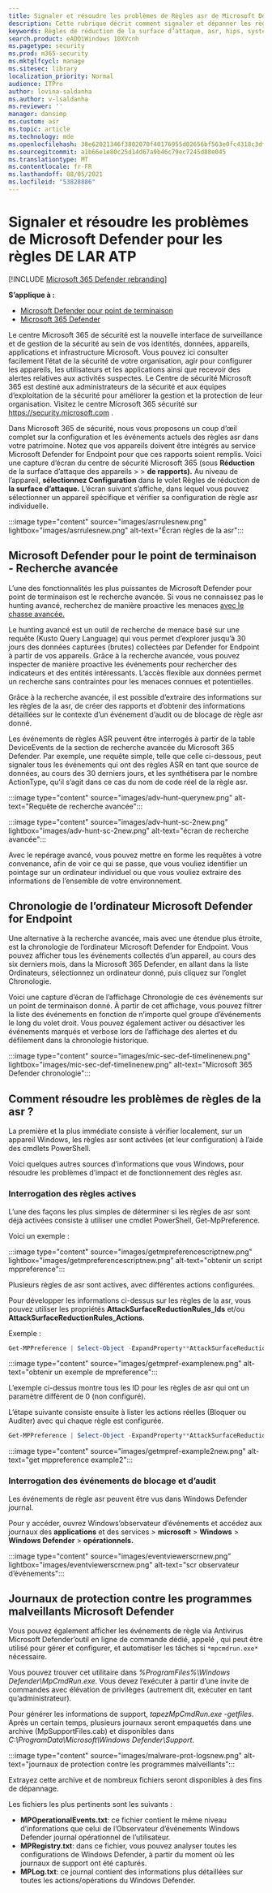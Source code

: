 ```yaml
---
title: Signaler et résoudre les problèmes de Règles asr de Microsoft Defender pour les points de terminaison
description: Cette rubrique décrit comment signaler et dépanner les règles de résolution des problèmes de Microsoft Defender pour endpoint ASR
keywords: Règles de réduction de la surface d’attaque, asr, hips, système de prévention des intrusions hôtes, règles de protection, anti-attaque, attaque, prévention des infections, microsoft defender pour le point de terminaison
search.product: eADQiWindows 10XVcnh
ms.pagetype: security
ms.prod: m365-security
ms.mktglfcycl: manage
ms.sitesec: library
localization_priority: Normal
audience: ITPro
author: lovina-saldanha
ms.author: v-lsaldanha
ms.reviewer: ''
manager: dansimp
ms.custom: asr
ms.topic: article
ms.technology: mde
ms.openlocfilehash: 38e62021346f3802070f40176955d02656bf563e0fc4318c3df96bad1cad610f
ms.sourcegitcommit: a1b66e1e80c25d14d67a9b46c79ec7245d88e045
ms.translationtype: MT
ms.contentlocale: fr-FR
ms.lasthandoff: 08/05/2021
ms.locfileid: "53828886"
---
```

# <a name="report-and-troubleshoot-microsoft-defender-for-atp-asr-rules"></a>Signaler et résoudre les problèmes de Microsoft Defender pour les règles DE LAR ATP

[!INCLUDE [Microsoft 365 Defender rebranding](../../includes/microsoft-defender.md)]

**S’applique à :**

- [Microsoft Defender pour point de terminaison](https://go.microsoft.com/fwlink/?linkid=2154037)
- [Microsoft 365 Defender](https://go.microsoft.com/fwlink/?linkid=2118804)

Le centre Microsoft 365 de sécurité est la nouvelle interface de surveillance et de gestion de la sécurité au sein de vos identités, données, appareils, applications et infrastructure Microsoft. Vous pouvez ici consulter facilement l’état de la sécurité de votre organisation, agir pour configurer les appareils, les utilisateurs et les applications ainsi que recevoir des alertes relatives aux activités suspectes. Le Centre de sécurité Microsoft 365 est destiné aux administrateurs de la sécurité et aux équipes d’exploitation de la sécurité pour améliorer la gestion et la protection de leur organisation. Visitez le centre Microsoft 365 sécurité sur <https://security.microsoft.com> .

Dans Microsoft 365 de sécurité, nous vous proposons un coup d’œil complet sur la configuration et les événements actuels des règles asr dans votre patrimoine. Notez que vos appareils doivent être intégrés au service Microsoft Defender for Endpoint pour que ces rapports soient remplis.
Voici une capture d’écran du centre de sécurité Microsoft 365 (sous **Réduction** de la surface d’attaque des appareils \>  \> **de rapports).** Au niveau de l’appareil, **sélectionnez Configuration** dans le volet Règles de réduction de **la surface d’attaque.** L’écran suivant s’affiche, dans lequel vous pouvez sélectionner un appareil spécifique et vérifier sa configuration de règle asr individuelle.

:::image type="content" source="images/asrrulesnew.png" lightbox="images/asrrulesnew.png" alt-text="Écran règles de la asr":::

## <a name="microsoft-defender-for-endpoint---advanced-hunting"></a>Microsoft Defender pour le point de terminaison - Recherche avancée

L’une des fonctionnalités les plus puissantes de Microsoft Defender pour point de terminaison est le recherche avancée. Si vous ne connaissez pas le hunting avancé, recherchez de manière proactive les menaces [avec le chasse avancée.](advanced-hunting-overview.md)

Le hunting avancé est un outil de recherche de menace basé sur une requête (Kusto Query Language) qui vous permet d’explorer jusqu’à 30 jours des données capturées (brutes) collectées par Defender for Endpoint à partir de vos appareils. Grâce à la recherche avancée, vous pouvez inspecter de manière proactive les événements pour rechercher des indicateurs et des entités intéressants. L’accès flexible aux données permet un recherche sans contraintes pour les menaces connues et potentielles.

Grâce à la recherche avancée, il est possible d’extraire des informations sur les règles de la asr, de créer des rapports et d’obtenir des informations détaillées sur le contexte d’un événement d’audit ou de blocage de règle asr donné.

Les événements de règles ASR peuvent être interrogés à partir de la table DeviceEvents de la section de recherche avancée du Microsoft 365 Defender. Par exemple, une requête simple, telle que celle ci-dessous, peut signaler tous les événements qui ont des règles ASR en tant que source de données, au cours des 30 derniers jours, et les synthétisera par le nombre ActionType, qu’il s’agit dans ce cas du nom de code réel de la règle asr.

:::image type="content" source="images/adv-hunt-querynew.png" alt-text="Requête de recherche avancée":::

:::image type="content" source="images/adv-hunt-sc-2new.png" lightbox="images/adv-hunt-sc-2new.png" alt-text="écran de recherche avancée":::

Avec le repérage avancé, vous pouvez mettre en forme les requêtes à votre convenance, afin de voir ce qui se passe, que vous vouliez identifier un pointage sur un ordinateur individuel ou que vous vouliez extraire des informations de l’ensemble de votre environnement.

## <a name="microsoft-defender-for-endpoint-machine-timeline"></a>Chronologie de l’ordinateur Microsoft Defender for Endpoint

Une alternative à la recherche avancée, mais avec une étendue plus étroite, est la chronologie de l’ordinateur Microsoft Defender for Endpoint. Vous pouvez afficher tous les événements collectés d’un appareil, au cours des six derniers mois, dans la Microsoft 365 Defender, en allant dans la liste Ordinateurs, sélectionnez un ordinateur donné, puis cliquez sur l’onglet Chronologie.

Voici une capture d’écran de l’affichage Chronologie de ces événements sur un point de terminaison donné.  À partir de cet affichage, vous pouvez filtrer la liste des événements en fonction de n’importe quel groupe d’événements le long du volet droit. Vous pouvez également activer ou désactiver les événements marqués et verbose lors de l’affichage des alertes et du défilement dans la chronologie historique.

:::image type="content" source="images/mic-sec-def-timelinenew.png" lightbox="images/mic-sec-def-timelinenew.png" alt-text="Microsoft 365 Defender chronologie":::

## <a name="how-to-troubleshoot-asr-rules"></a>Comment résoudre les problèmes de règles de la asr ?

La première et la plus immédiate consiste à vérifier localement, sur un appareil Windows, les règles asr sont activées (et leur configuration) à l’aide des cmdlets PowerShell.

Voici quelques autres sources d’informations que vous Windows, pour résoudre les problèmes d’impact et de fonctionnement des règles asr.

### <a name="querying-which-rules-are-active"></a>Interrogation des règles actives

L’une des façons les plus simples de déterminer si les règles de asr sont déjà activées consiste à utiliser une cmdlet PowerShell, Get-MpPreference.

Voici un exemple :

:::image type="content" source="images/getmpreferencescriptnew.png" lightbox="images/getmpreferencescriptnew.png" alt-text="obtenir un script mppreference":::

Plusieurs règles de asr sont actives, avec différentes actions configurées.

Pour développer les informations ci-dessus sur les règles de la asr, vous pouvez utiliser les propriétés **AttackSurfaceReductionRules_Ids** et/ou **AttackSurfaceReductionRules_Actions**.

Exemple :

```powershell
Get-MPPreference | Select-Object -ExpandProperty**AttackSurfaceReductionRules_Ids
```

:::image type="content" source="images/getmpref-examplenew.png" alt-text="obtenir un exemple de mpreference":::

L’exemple ci-dessus montre tous les ID pour les règles de asr qui ont un paramètre différent de 0 (non configuré).

L’étape suivante consiste ensuite à lister les actions réelles (Bloquer ou Auditer) avec qui chaque règle est configurée.

```powershell
Get-MPPreference | Select-Object -ExpandProperty**AttackSurfaceReductionRules_Actions
```

:::image type="content" source="images/getmpref-example2new.png" alt-text="get mppreference example2":::

### <a name="querying-blocking-and-auditing-events"></a>Interrogation des événements de blocage et d’audit

Les événements de règle asr peuvent être vus dans Windows Defender journal.

Pour y accéder, ouvrez Windows’observateur d’événements et accédez aux journaux des **applications** et des services  >  **microsoft**  >  **Windows**  >  **Windows Defender**  >  **opérationnels.**

:::image type="content" source="images/eventviewerscrnew.png" lightbox="images/eventviewerscrnew.png" alt-text="scr observateur d’événements":::

## <a name="microsoft-defender-malware-protection-logs"></a>Journaux de protection contre les programmes malveillants Microsoft Defender

Vous pouvez également afficher les événements de règle via Antivirus Microsoft Defender’outil en ligne de commande dédié, appelé , qui peut être utilisé pour gérer et configurer, et automatiser les tâches si `*mpcmdrun.exe*` nécessaire.

Vous pouvez trouver cet utilitaire dans *%ProgramFiles%\Windows Defender\MpCmdRun.exe*. Vous devez l’exécuter à partir d’une invite de commandes avec élévation de privilèges (autrement dit, exécuter en tant qu’administrateur).

Pour générer les informations de support, *tapezMpCmdRun.exe -getfiles*. Après un certain temps, plusieurs journaux seront empaquetés dans une archive (MpSupportFiles.cab) et disponibles dans *C:\ProgramData\Microsoft\Windows Defender\Support*.

:::image type="content" source="images/malware-prot-logsnew.png" alt-text="journaux de protection contre les programmes malveillants":::

Extrayez cette archive et de nombreux fichiers seront disponibles à des fins de dépannage.

Les fichiers les plus pertinents sont les suivants :

- **MPOperationalEvents.txt**: ce fichier contient le même niveau d’informations que celui de l’Observateur d’événements Windows Defender journal opérationnel de l’utilisateur.
- **MPRegistry.txt**: dans ce fichier, vous pouvez analyser toutes les configurations de Windows Defender, à partir du moment où les journaux de support ont été capturés.
- **MPLog.txt**: ce journal contient des informations plus détaillées sur toutes les actions/opérations du Windows Defender.
